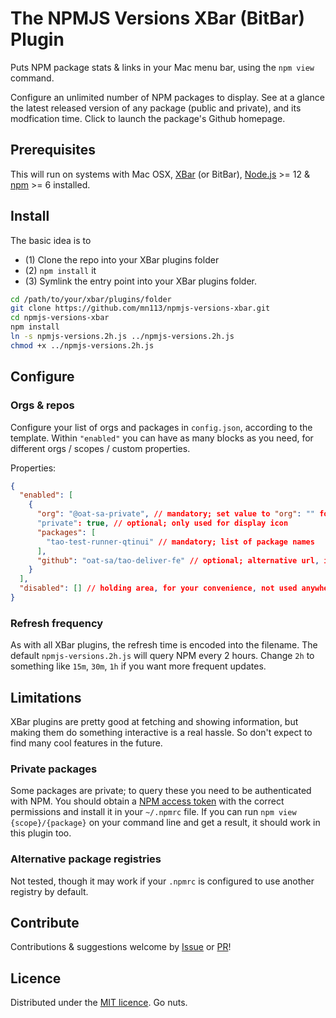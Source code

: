 # The NPMJS Versions XBar (BitBar) Plugin

Puts NPM package stats & links in your Mac menu bar, using the `npm view` command.

Configure an unlimited number of NPM packages to display. See at a glance the latest released version of any package (public and private), and its modfication time. Click to launch the package's Github homepage.

## Prerequisites

This will run on systems with Mac OSX, [XBar](https://github.com/matryer/xbar) (or BitBar), [Node.js](https://nodejs.org/) >= 12 & [npm](https://www.npmjs.com/package/npm) >= 6 installed.

## Install

The basic idea is to

* (1) Clone the repo into your XBar plugins folder
* (2) `npm install` it
* (3) Symlink the entry point into your XBar plugins folder.

```sh
cd /path/to/your/xbar/plugins/folder
git clone https://github.com/mn113/npmjs-versions-xbar.git
cd npmjs-versions-xbar
npm install
ln -s npmjs-versions.2h.js ../npmjs-versions.2h.js
chmod +x ../npmjs-versions.2h.js
```

## Configure

### Orgs & repos

Configure your list of orgs and packages in `config.json`, according to the template. Within `"enabled"` you can have as many blocks as you need, for different orgs / scopes / custom properties.

Properties:

```json
{
  "enabled": [
    {
      "org": "@oat-sa-private", // mandatory; set value to "org": "" for unscoped packages
      "private": true, // optional; only used for display icon
      "packages": [
        "tao-test-runner-qtinui" // mandatory; list of package names
      ],
      "github": "oat-sa/tao-deliver-fe" // optional; alternative url, in case package doesn't contain one (monorepos etc.)
    }
  ],
  "disabled": [] // holding area, for your convenience, not used anywhere
}
```

### Refresh frequency

As with all XBar plugins, the refresh time is encoded into the filename. The default `npmjs-versions.2h.js` will query NPM every 2 hours. Change `2h` to something like `15m`, `30m`, `1h` if you want more frequent updates.

## Limitations

XBar plugins are pretty good at fetching and showing information, but making them do something interactive is a real hassle. So don't expect to find many cool features in the future.

### Private packages

Some packages are private; to query these you need to be authenticated with NPM. You should obtain a [NPM access token](https://docs.npmjs.com/creating-and-viewing-access-tokens) with the correct permissions and install it in your `~/.npmrc` file. If you can run `npm view {scope}/{package}` on your command line and get a result, it should work in this plugin too.

### Alternative package registries

Not tested, though it may work if your `.npmrc` is configured to use another registry by default.

## Contribute

Contributions & suggestions welcome by [Issue](issues) or [PR](pulls)!

## Licence

Distributed under the [MIT licence](./LICENSE). Go nuts.
